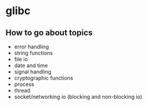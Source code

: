 # glibc

## How to go about topics

- error handling
- string functions
- file io
- date and time
- signal handling
- cryptographic functions
- process
- thread
- socket/networking io (blocking and non-blocking io)
